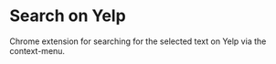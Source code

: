 Search on Yelp
==============

Chrome extension for searching for the selected text on Yelp via the context-menu.
